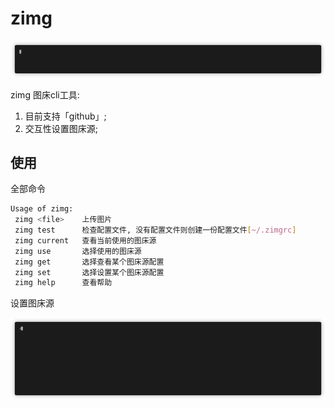 # zimg

![](docs/upload.gif)

zimg 图床cli工具:

1. 目前支持「github」;
2. 交互性设置图床源;

## 使用

全部命令

```bash
Usage of zimg:
 zimg <file>    上传图片
 zimg test      检查配置文件, 没有配置文件则创建一份配置文件[~/.zimgrc]
 zimg current   查看当前使用的图床源
 zimg use       选择使用的图床源
 zimg get       选择查看某个图床源配置
 zimg set       选择设置某个图床源配置
 zimg help      查看帮助
```

设置图床源

![](docs/set.gif)



